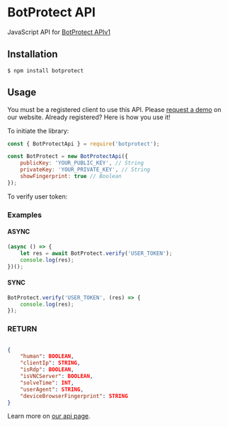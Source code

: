 # BotProtect API
JavaScript API for [BotProtect APIv1](https://botprotect.io)

## Installation
```
$ npm install botprotect
```

## Usage

You must be a registered client to use this API. Please [request a demo](https://botprotect.io/demo) on our website. Already registered? Here is how you use it!

To initiate the library:
```js
const { BotProtectApi } = require('botprotect');

const BotProtect = new BotProtectApi({
	publicKey: 'YOUR_PUBLIC_KEY', // String
	privateKey: 'YOUR_PRIVATE_KEY', // String
	showFingerprint: true // Boolean
});
```

To verify user token:

### Examples

#### ASYNC
```js
(async () => {
	let res = await BotProtect.verify('USER_TOKEN');
	console.log(res);
})();
```
#### SYNC

```js
BotProtect.verify('USER_TOKEN', (res) => {
	console.log(res);
});
```

### RETURN

```json

{
    "human": BOOLEAN,
    "clientIp": STRING,
    "isRdp": BOOLEAN,
    "isVNCServer": BOOLEAN,
    "solveTime": INT,
    "userAgent": STRING,
    "deviceBrowserFingerprint": STRING
}
```

Learn more on [our api page](https://beta.botprotect.io/dashboard/api).
